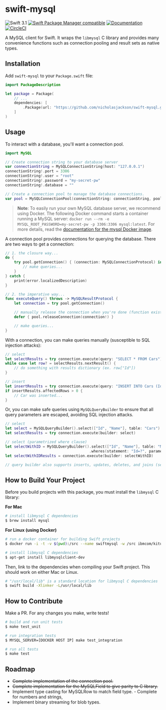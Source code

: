 # swift-mysql

![Swift 3.1](https://img.shields.io/badge/Swift-3.1-orange.svg)
[![Swift Package Manager compatible](https://img.shields.io/badge/SwiftPM-compatible-orange.svg)](https://github.com/apple/swift-package-manager)
[![Documentation](https://img.shields.io/badge/Docs-click%20here-orange.svg)](http://htmlpreview.github.io/?https://github.com/nicholasjackson/swift-mysql/blob/master/docs/index.html)
[![CircleCI](https://circleci.com/gh/nicholasjackson/swift-mysql.svg?style=svg)](https://circleci.com/gh/nicholasjackson/swift-mysql)  

A MySQL client for Swift. It wraps the `libmysql` C library and provides many convenience functions such as connection pooling and result sets as native types.

## Installation

Add `swift-mysql` to your `Package.swift` file:

```swift
import PackageDescription

let package = Package(
    // ...
    dependencies: [        
        .Package(url: "https://github.com/nicholasjackson/swift-mysql.git", majorVersion: 1)
    ]
)
```

## Usage

To interact with a database, you'll want a connection pool.

```swift
import MySQL

// Create connection string to your database server
var connectionString = MySQLConnectionString(host: "127.0.0.1")
connectionString!.port = 3306
connectionString!.user = "root"
connectionString!.password = "my-secret-pw"
connectionString!.database = ""

// Create a connection pool to manage the database connections.
var pool = MySQLConnectionPool(connectionString: connectionString, poolSize: 10)
```

> **Note**: To easily run your own MySQL database server, we recommend using Docker. The following Docker command starts a container running a MySQL server: `docker run --rm -e MYSQL_ROOT_PASSWORD=my-secret-pw -p 3306:3306 mysql:latest`. For more details, read the [documentation for the mysql Docker image](https://hub.docker.com/_/mysql/).

A connection pool provides connections for querying the database. There are two ways to get a connection:

```swift
// 1. the closure way...
do {
    try pool.getConnection() { (connection: MySQLConnectionProtocol) in            
        // make queries...
    }
} catch {
    print(error.localizedDescription)
}

// 2. the imperative way...
func executeQuery() throws -> MySQLResultProtocol {    
    let connection = try pool.getConnection()

    // manually release the connection when you're done (function exists)
    defer { pool.releaseConnection(connection!) }

    // make queries...
}
```

With a connection, you can make queries manually (susceptible to SQL injection attacks):

```swift
// select
let selectResults = try connection.execute(query: "SELECT * FROM Cars")
while case let row? = selectResults.nextResult() {
    // do something with results dictionary (ex. row["Id"])    
}

// insert
let insertResults = try connection.execute(query: "INSERT INTO Cars (Id, Name, Price, UpdatedAt) VALUES ('1', 'Audi', '52642', '2017-07-24 20:43:51';")
if insertResults.affectedRows > 0 {
    // Car was inserted...
}
```

Or, you can make safe queries using `MySQLQueryBuilder` to ensure that all query parameters are escaped, avoiding SQL injection attacks.

```swift
// select
let select = MySQLQueryBuilder().select(["Id", "Name"], table: "Cars")
let selectResults = try connection.execute(builder: select)

// select (parametrized where clause)
let selectWithID = MySQLQueryBuilder().select(["Id", "Name"], table: "MyTable")
                                      .wheres(statement: "Id=?", parameters: 2)
let selectWithIDResults = connection.execute(builder: selectWithID)

// query builder also supports inserts, updates, deletes, and joins (see documentation)
```

## How to Build Your Project

Before you build projects with this package, you must install the `libmysql` C library:

**For Mac**

```bash
# install libmysql C dependencies
$ brew install mysql
```

**For Linux (using Docker)**

```bash
# run a docker container for building Swift projects
$ docker run -i -t -v $(pwd):/src --name swiftmysql -w /src ibmcom/kitura-ubuntu:latest /bin/bash

# install libmysql C dependencies
$ apt-get install libmysqlclient-dev
```

Then, link to the dependencies when compiling your Swift project. This should work on either Mac or Linux.

```bash
# "/usr/local/lib" is a standard location for libmysql C dependencies
$ swift build -Xlinker -L/usr/local/lib
```

## How to Contribute

Make a PR. For any changes you make, write tests!

```bash
# build and run unit tests
$ make test_unit

# run integration tests
$ MYSQL_SERVER=[DOCKER HOST IP] make test_integration

# run all tests
$ make test
```

## Roadmap

- ~~Complete implementation of the connection pool.~~
- ~~Complete implementation for the MySQLField to give parity to C library.~~
- Implement type casting for MySQLRow to match field type. - Complete for numbers and strings,
- Implement binary streaming for blob types.
